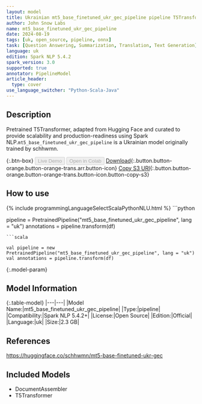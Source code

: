 ```yaml
---
layout: model
title: Ukrainian mt5_base_finetuned_ukr_gec_pipeline pipeline T5Transformer from schhwmn
author: John Snow Labs
name: mt5_base_finetuned_ukr_gec_pipeline
date: 2024-08-19
tags: [uk, open_source, pipeline, onnx]
task: [Question Answering, Summarization, Translation, Text Generation]
language: uk
edition: Spark NLP 5.4.2
spark_version: 3.0
supported: true
annotator: PipelineModel
article_header:
  type: cover
use_language_switcher: "Python-Scala-Java"
---
```


## Description

Pretrained T5Transformer, adapted from Hugging Face and curated to provide scalability and production-readiness using Spark NLP.`mt5_base_finetuned_ukr_gec_pipeline` is a Ukrainian model originally trained by schhwmn.

{:.btn-box}
<button class="button button-orange" disabled>Live Demo</button>
<button class="button button-orange" disabled>Open in Colab</button>
[Download](https://s3.amazonaws.com/auxdata.johnsnowlabs.com/public/models/mt5_base_finetuned_ukr_gec_pipeline_uk_5.4.2_3.0_1724034238685.zip){:.button.button-orange.button-orange-trans.arr.button-icon}
[Copy S3 URI](s3://auxdata.johnsnowlabs.com/public/models/mt5_base_finetuned_ukr_gec_pipeline_uk_5.4.2_3.0_1724034238685.zip){:.button.button-orange.button-orange-trans.button-icon.button-copy-s3}

## How to use



<div class="tabs-box" markdown="1">
{% include programmingLanguageSelectScalaPythonNLU.html %}
```python

pipeline = PretrainedPipeline("mt5_base_finetuned_ukr_gec_pipeline", lang = "uk")
annotations =  pipeline.transform(df)   

```
```scala

val pipeline = new PretrainedPipeline("mt5_base_finetuned_ukr_gec_pipeline", lang = "uk")
val annotations = pipeline.transform(df)

```
</div>

{:.model-param}
## Model Information

{:.table-model}
|---|---|
|Model Name:|mt5_base_finetuned_ukr_gec_pipeline|
|Type:|pipeline|
|Compatibility:|Spark NLP 5.4.2+|
|License:|Open Source|
|Edition:|Official|
|Language:|uk|
|Size:|2.3 GB|

## References

https://huggingface.co/schhwmn/mt5-base-finetuned-ukr-gec

## Included Models

- DocumentAssembler
- T5Transformer